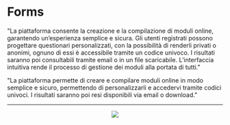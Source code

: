 # Forms

"La piattaforma consente la creazione e la compilazione di moduli online, garantendo un’esperienza semplice e sicura. Gli utenti registrati possono progettare questionari personalizzati, con la possibilità di renderli privati o anonimi, ognuno di essi è accessibile tramite un codice univoco. I risultati saranno poi consultabili tramite email o in un file scaricabile. L’interfaccia intuitiva rende il processo di gestione dei moduli alla portata di tutti."

"La piattaforma permette di creare e compilare moduli online in modo semplice e sicuro, permettendo di personalizzarli e accedervi tramite codici univoci. I risultati saranno poi resi disponibili via email o download."

---

<p align="center">
  <img src="https://i.ibb.co/gMRCBVx/New-Project.png"/>
</p>
